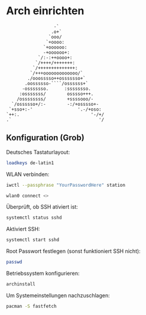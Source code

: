 # Arch einrichten

```
                  -`  
                 .o+`  
                `ooo/  
               `+oooo:  
              `+oooooo:  
              -+oooooo+:  
            `/:-:++oooo+:  
           `/++++/+++++++:  
          `/++++++++++++++:  
         `/+++ooooooooooooo/`  
        ./ooosssso++osssssso+`  
       .oossssso-````/ossssss+`  
      -osssssso.      :ssssssso.  
     :osssssss/        osssso+++.  
    /ossssssss/        +ssssooo/-  
  `/ossssso+/:-        -:/+osssso+-  
 `+sso+:-'                 '.-/+oso:  
`++:.                           '-/+/  
.`                                 '/  
```

## Konfiguration (Grob)

Deutsches Tastaturlayout:
```bash
loadkeys de-latin1
```
WLAN verbinden:
```bash
iwctl --passphrase "YourPasswordHere" station
```
```bash
wlan0 connect <>
```
Überprüft, ob SSH ativiert ist:
```bash
systemctl status sshd
```
Aktiviert SSH:
```bash
systemctl start sshd
```
Root Passwort festlegen (sonst funktioniert SSH nicht):
```bash
passwd
```
Betriebssystem konfigurieren:
```bash
archinstall
```
Um Systemeinstellungen nachzuschlagen:
```bash
pacman -S fastfetch
```
